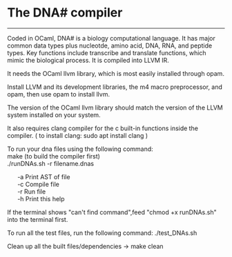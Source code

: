 <h1>The DNA# compiler</h1>
<hr>
Coded in OCaml, DNA# is a biology computational language. It has major common data types plus nucleotde, amino acid, DNA, RNA, and peptide types. Key functions include transcribe and translate functions, which mimic the biological process. It is compiled into LLVM IR.

It needs the OCaml llvm library, which is most easily installed through opam.

Install LLVM and its development libraries, the m4 macro preprocessor, and opam, then use opam to install llvm.

The version of the OCaml llvm library should match the version of the LLVM system installed on your system.

It also requires clang compiler for the c built-in functions inside the compiler.
( to install clang: sudo apt install clang )

To run your dna files using the following command:<br>
make    (to build the compiler first)<br/>
./runDNAs.sh -r filename.dnas<br/>

&nbsp;&nbsp;&nbsp;&nbsp;&nbsp;&nbsp;-a   Print AST of file<br>
&nbsp;&nbsp;&nbsp;&nbsp;&nbsp;&nbsp;-c   Compile file<br>
&nbsp;&nbsp;&nbsp;&nbsp;&nbsp;&nbsp;-r   Run file<br>
&nbsp;&nbsp;&nbsp;&nbsp;&nbsp;&nbsp;-h   Print this help<br>

If the terminal shows "can't find command",feed "chmod +x runDNAs.sh" into the terminal first.

To run all the test files, run the following command:
./test_DNAs.sh

Clean up all the built files/dependencies -> make clean
